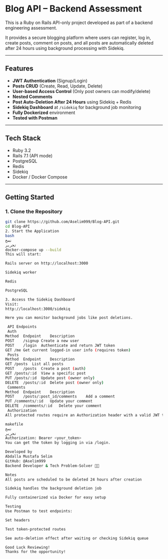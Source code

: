 # Blog API – Backend Assessment

This is a Ruby on Rails API-only project developed as part of a backend engineering assessment.

It provides a secure blogging platform where users can register, log in, create posts, comment on posts, and all posts are automatically deleted after 24 hours using background processing with Sidekiq.

---

## Features

- **JWT Authentication** (Signup/Login)
- **Posts CRUD** (Create, Read, Update, Delete)
- **User-based Access Control** (Only post owners can modify/delete)
- **Nested Comments**
- **Post Auto-Deletion After 24 Hours** using Sidekiq + Redis
- **Sidekiq Dashboard** at `/sidekiq` for background job monitoring
- **Fully Dockerized** environment
- **Tested with Postman**

---

##  Tech Stack

- Ruby 3.2
- Rails 7.1 (API mode)
- PostgreSQL
- Redis
- Sidekiq
- Docker / Docker Compose

---

##  Getting Started

### 1. Clone the Repository

```bash
git clone https://github.com/Aselim999/Blog-API.git
cd Blog-API
2. Start the Application
bash
نسخ
تحرير
docker-compose up --build
This will start:

Rails server on http://localhost:3000

Sidekiq worker

Redis

PostgreSQL

3. Access the Sidekiq Dashboard
Visit:
http://localhost:3000/sidekiq

Here you can monitor background jobs like post deletions.

 API Endpoints
 Auth
Method	Endpoint	Description
POST	/signup	Create a new user
POST	/login	Authenticate and return JWT token
GET	/me	Get current logged-in user info (requires token)
 Posts
Method	Endpoint	Description
GET	/posts	List all posts
POST	/posts	Create a post (auth)
GET	/posts/:id	View a specific post
PUT	/posts/:id	Update post (owner only)
DELETE	/posts/:id	Delete post (owner only)
 Comments
Method	Endpoint	Description
POST	/posts/:post_id/comments	Add a comment
PUT	/comments/:id	Update your comment
DELETE	/comments/:id	Delete your comment
 Authorization
All protected routes require an Authorization header with a valid JWT token:

makefile
نسخ
تحرير
Authorization: Bearer <your_token>
You can get the token by logging in via /login.

Developed by
Abdalla Mustafa Selim
GitHub: @Aselim999
Backend Developer & Tech Problem-Solver 🔧🚀

Notes
All posts are scheduled to be deleted 24 hours after creation

Sidekiq handles the background deletion job

Fully containerized via Docker for easy setup

Testing
Use Postman to test endpoints:

Set headers

Test token-protected routes

See auto-deletion effect after waiting or checking Sidekiq queue

Good Luck Reviewing!
Thanks for the opportunity!
